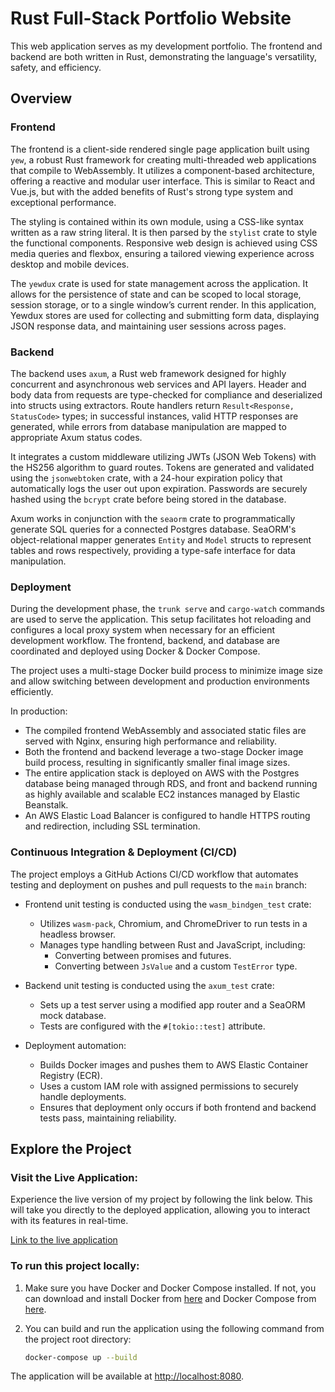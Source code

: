 # Rust Full-Stack Portfolio Website

This web application serves as my development portfolio. The frontend and backend are both written in Rust, demonstrating the language's versatility, safety, and efficiency.

## Overview

### Frontend

The frontend is a client-side rendered single page application built using `yew`, a robust Rust framework for creating multi-threaded web applications that compile to WebAssembly. It utilizes a component-based architecture, offering a reactive and modular user interface. This is similar to React and Vue.js, but with the added benefits of Rust's strong type system and exceptional performance.

The styling is contained within its own module, using a CSS-like syntax written as a raw string literal. It is then parsed by the `stylist` crate to style the functional components. Responsive web design is achieved using CSS media queries and flexbox, ensuring a tailored viewing experience across desktop and mobile devices.

The `yewdux` crate is used for state management across the application. It allows for the persistence of state and can be scoped to local storage, session storage, or to a single window’s current render. In this application, Yewdux stores are used for collecting and submitting form data, displaying JSON response data, and maintaining user sessions across pages.

### Backend

The backend uses `axum`, a Rust web framework designed for highly concurrent and asynchronous web services and API layers. Header and body data from requests are type-checked for compliance and deserialized into structs using extractors. Route handlers return `Result<Response, StatusCode>` types; in successful instances, valid HTTP responses are generated, while errors from database manipulation are mapped to appropriate Axum status codes.

It integrates a custom middleware utilizing JWTs (JSON Web Tokens) with the HS256 algorithm to guard routes. Tokens are generated and validated using the `jsonwebtoken` crate, with a 24-hour expiration policy that automatically logs the user out upon expiration. Passwords are securely hashed using the `bcrypt` crate before being stored in the database.

Axum works in conjunction with the `seaorm` crate to programmatically generate SQL queries for a connected Postgres database. SeaORM's object-relational mapper generates `Entity` and `Model` structs to represent tables and rows respectively, providing a type-safe interface for data manipulation.

### Deployment

During the development phase, the `trunk serve` and `cargo-watch` commands are used to serve the application. This setup facilitates hot reloading and configures a local proxy system when necessary for an efficient development workflow. The frontend, backend, and database are coordinated and deployed using Docker & Docker Compose.

The project uses a multi-stage Docker build process to minimize image size and allow switching between development and production environments efficiently.

In production:

- The compiled frontend WebAssembly and associated static files are served with Nginx, ensuring high performance and reliability.
- Both the frontend and backend leverage a two-stage Docker image build process, resulting in significantly smaller final image sizes.
- The entire application stack is deployed on AWS with the Postgres database being managed through RDS, and front and backend running as highly available and scalable EC2 instances managed by Elastic Beanstalk.
- An AWS Elastic Load Balancer is configured to handle HTTPS routing and redirection, including SSL termination.

### Continuous Integration & Deployment (CI/CD)

The project employs a GitHub Actions CI/CD workflow that automates testing and deployment on pushes and pull requests to the `main` branch:

- Frontend unit testing is conducted using the `wasm_bindgen_test` crate:

  - Utilizes `wasm-pack`, Chromium, and ChromeDriver to run tests in a headless browser.
  - Manages type handling between Rust and JavaScript, including:
    - Converting between promises and futures.
    - Converting between `JsValue` and a custom `TestError` type.

- Backend unit testing is conducted using the `axum_test` crate:

  - Sets up a test server using a modified app router and a SeaORM mock database.
  - Tests are configured with the `#[tokio::test]` attribute.

- Deployment automation:

  - Builds Docker images and pushes them to AWS Elastic Container Registry (ECR).
  - Uses a custom IAM role with assigned permissions to securely handle deployments.
  - Ensures that deployment only occurs if both frontend and backend tests pass, maintaining reliability.

## Explore the Project

### Visit the Live Application:

Experience the live version of my project by following the link below. This will take you directly to the deployed application, allowing you to interact with its features in real-time.

[Link to the live application](http://xaviergriffith.com/)

### To run this project locally:

1. Make sure you have Docker and Docker Compose installed. If not, you can download and install Docker from [here](https://docs.docker.com/get-docker/) and Docker Compose from [here](https://docs.docker.com/compose/install/).

2. You can build and run the application using the following command from the project root directory:

   ```zsh
   docker-compose up --build
   ```

The application will be available at [http://localhost:8080](http://localhost:8080).

